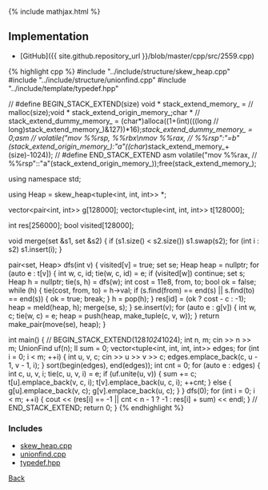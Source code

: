 {% include mathjax.html %}



## Implementation

- [GitHub]({{ site.github.repository_url }}/blob/master/cpp/src/2559.cpp)

{% highlight cpp %}
#include "../include/structure/skew_heap.cpp"
#include "../include/structure/unionfind.cpp"
#include "../include/template/typedef.hpp"

// #define BEGIN_STACK_EXTEND(size) void * stack_extend_memory_ =
// malloc(size);void * stack_extend_origin_memory_;char *
// stack_extend_dummy_memory_ = (char*)alloca((1+(int)(((long
// long)stack_extend_memory_)&127))*16);*stack_extend_dummy_memory_ = 0;asm
// volatile("mov %%rsp, %%rbx\nmov %%rax,
// %%rsp":"=b"(stack_extend_origin_memory_):"a"((char*)stack_extend_memory_+(size)-1024));
// #define END_STACK_EXTEND asm volatile("mov %%rax,
// %%rsp"::"a"(stack_extend_origin_memory_));free(stack_extend_memory_);

using namespace std;

using Heap = skew_heap<tuple<int, int, int>> *;

vector<pair<int, int>> g[128000];
vector<tuple<int, int, int>> t[128000];

int res[256000];
bool visited[128000];

void merge(set<int> &s1, set<int> &s2) {
  if (s1.size() < s2.size())
    s1.swap(s2);
  for (int i : s2)
    s1.insert(i);
}

pair<set<int>, Heap> dfs(int v) {
  visited[v] = true;
  set<int> se;
  Heap heap = nullptr;
  for (auto e : t[v]) {
    int w, c, id;
    tie(w, c, id) = e;
    if (visited[w])
      continue;
    set<int> s;
    Heap h = nullptr;
    tie(s, h) = dfs(w);
    int cost = 11e8, from, to;
    bool ok = false;
    while (h) {
      tie(cost, from, to) = h->val;
      if (s.find(from) == end(s) || s.find(to) == end(s)) {
        ok = true;
        break;
      }
      h = pop(h);
    }
    res[id] = (ok ? cost - c : -1);
    heap = meld(heap, h);
    merge(se, s);
  }
  se.insert(v);
  for (auto e : g[v]) {
    int w, c;
    tie(w, c) = e;
    heap = push(heap, make_tuple(c, v, w));
  }
  return make_pair(move(se), heap);
}

int main() {
  // BEGIN_STACK_EXTEND(128*1024*1024);
  int n, m;
  cin >> n >> m;
  UnionFind uf(n);
  ll sum = 0;
  vector<tuple<int, int, int, int>> edges;
  for (int i = 0; i < m; ++i) {
    int u, v, c;
    cin >> u >> v >> c;
    edges.emplace_back(c, u - 1, v - 1, i);
  }
  sort(begin(edges), end(edges));
  int cnt = 0;
  for (auto e : edges) {
    int c, u, v, i;
    tie(c, u, v, i) = e;
    if (uf.unite(u, v)) {
      sum += c;
      t[u].emplace_back(v, c, i);
      t[v].emplace_back(u, c, i);
      ++cnt;
    } else {
      g[u].emplace_back(v, c);
      g[v].emplace_back(u, c);
    }
  }
  dfs(0);
  for (int i = 0; i < m; ++i) {
    cout << (res[i] == -1 || cnt < n - 1 ? -1 : res[i] + sum) << endl;
  }
  // END_STACK_EXTEND;
  return 0;
}
{% endhighlight %}

### Includes

- [skew_heap.cpp](../include/structure/skew_heap)
- [unionfind.cpp](../include/structure/unionfind)
- [typedef.hpp](../include/template/typedef)

[Back](..)
